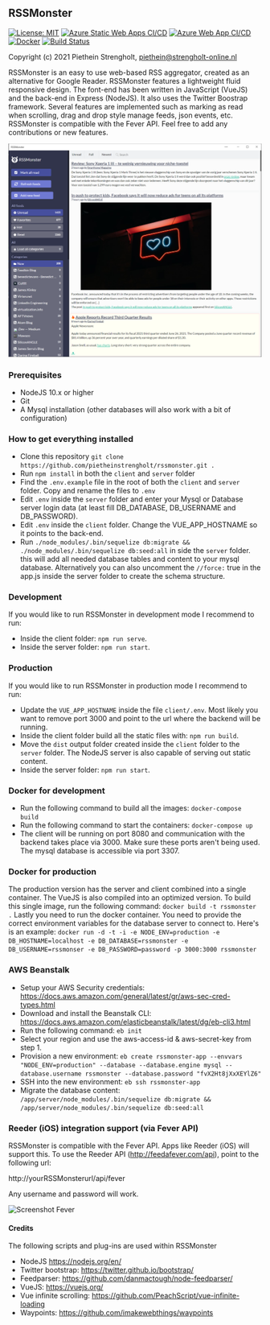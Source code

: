 ## RSSMonster
[![License: MIT](https://img.shields.io/badge/License-MIT-yellow.svg)](https://opensource.org/licenses/MIT)
[![Azure Static Web Apps CI/CD](https://github.com/pietheinstrengholt/rssmonster/actions/workflows/azure-static-web-apps-client.yml/badge.svg)](https://github.com/pietheinstrengholt/rssmonster/actions/workflows/azure-static-web-apps-client.yml)
[![Azure Web App CI/CD](https://github.com/pietheinstrengholt/rssmonster/actions/workflows/azure-web-app-server.yml/badge.svg)](https://github.com/pietheinstrengholt/rssmonster/actions/workflows/azure-web-app-server.yml)
[![Docker](https://img.shields.io/docker/pulls/pietheinstrengholt/rssmonster.svg)](https://hub.docker.com/r/pietheinstrengholt/rssmonster/builds)
[![Build Status](https://travis-ci.org/pietheinstrengholt/rssmonster.svg?branch=master)](https://travis-ci.org/pietheinstrengholt/rssmonster/)

Copyright (c) 2021 Piethein Strengholt, piethein@strengholt-online.nl

RSSMonster is an easy to use web-based RSS aggregator, created as an alternative for Google Reader.
RSSMonster features a lightweight fluid responsive design. The font-end has been written in JavaScript (VueJS) and the back-end in Express (NodeJS). It also uses the Twitter Boostrap framework. Several features are implemented such as marking as read when scrolling, drag and drop style manage feeds, json events, etc. RSSMonster is compatible with the Fever API. Feel free to add any contributions or new features.

![Screenshot](client/src/assets/screenshots/screenshot01.png)

### Prerequisites
* NodeJS 10.x or higher
* Git
* A Mysql installation (other databases will also work with a bit of configuration)

### How to get everything installed
* Clone this repository `git clone https://github.com/pietheinstrengholt/rssmonster.git .`
* Run `npm install` in both the `client` and `server` folder
* Find the `.env.example` file in the root of both the `client` and `server` folder. Copy and rename the files to `.env`
* Edit `.env` inside the `server` folder and enter your Mysql or Database server login data (at least fill DB_DATABASE, DB_USERNAME and DB_PASSWORD).
* Edit `.env` inside the `client` folder. Change the VUE_APP_HOSTNAME so it points to the back-end.
* Run `./node_modules/.bin/sequelize db:migrate && ./node_modules/.bin/sequelize db:seed:all` in side the `server` folder. this will add all needed database tables and content to your mysql database. Alternatively you can also uncomment the `//force:` true in the app.js inside the server folder to create the schema structure.

### Development
If you would like to run RSSMonster in development mode I recommend to run:
- Inside the client folder: `npm run serve`.
- Inside the server folder: `npm run start`.

### Production
If you would like to run RSSMonster in production mode I recommend to run:
- Update the `VUE_APP_HOSTNAME` inside the file `client/.env`. Most likely you want to remove port 3000 and point to the url where the backend will be running.
- Inside the client folder build all the static files with: `npm run build`.
- Move the `dist` output folder created inside the `client` folder to the `server` folder. The NodeJS server is also capable of serving out static content.
- Inside the server folder: `npm run start`.

### Docker for development
- Run the following command to build all the images: `docker-compose build`
- Run the following command to start the containers: `docker-compose up`
- The client will be running on port 8080 and communication with the backend takes place via 3000. Make sure these ports aren't being used. The mysql database is accessible via port 3307.

### Docker for production
The production version has the server and client combined into a single container. The VueJS is also compiled into an optimized version. To build this single image, run the following command: `docker build -t rssmonster .`
Lastly you need to run the docker container. You need to provide the correct environment variables for the database server to connect to. Here's is an example: `docker run -d -t -i -e NODE_ENV=production -e DB_HOSTNAME=localhost -e DB_DATABASE=rssmonster -e DB_USERNAME=rssmonser -e DB_PASSWORD=password -p 3000:3000 rssmonster`

### AWS Beanstalk
- Setup your AWS Security credentials: https://docs.aws.amazon.com/general/latest/gr/aws-sec-cred-types.html
- Download and install the Beanstalk CLI: https://docs.aws.amazon.com/elasticbeanstalk/latest/dg/eb-cli3.html
- Run the following command: `eb init`
- Select your region and use the aws-access-id & aws-secret-key from step 1.
- Provision a new environment: `eb create rssmonster-app --envvars "NODE_ENV=production" --database --database.engine mysql --database.username rssmonster --database.password "fvX2Ht8jXxXEYlZ6"`
- SSH into the new environment: `eb ssh rssmonster-app`
- Migrate the database content: `/app/server/node_modules/.bin/sequelize db:migrate && /app/server/node_modules/.bin/sequelize db:seed:all`

### Reeder (iOS) integration support (via Fever API)
RSSMonster is compatible with the Fever API. Apps like Reeder (iOS) will support this. To use the Reeder API (http://feedafever.com/api), point to the following url:

http://yourRSSMonsterurl/api/fever

Any username and password will work.

![Screenshot Fever](client/src/assets/screenshots/fever.png)

#### Credits
The following scripts and plug-ins are used within RSSMonster

* NodeJS https://nodejs.org/en/
* Twitter bootstrap: https://twitter.github.io/bootstrap/
* Feedparser: https://github.com/danmactough/node-feedparser/
* VueJS: https://vuejs.org/
* Vue infinite scrolling: https://github.com/PeachScript/vue-infinite-loading
* Waypoints: https://github.com/imakewebthings/waypoints